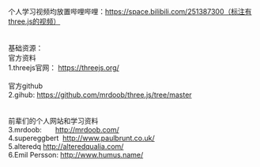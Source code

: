 个人学习视频均放置哔哩哔哩：https://space.bilibili.com/251387300（标注有three.js的视频）
<br><br><br>基础资源：
<br>官方资料
<br>1.threejs官网： https://threejs.org/
<br><br>官方github
<br>2.gihub:        https://github.com/mrdoob/three.js/tree/master
<br><br><br>前辈们的个人网站和学习资料
<br>3.mrdoob:       http://mrdoob.com/ 
<br>4.supereggbert  http://www.paulbrunt.co.uk/
<br>5.alteredq      http://alteredqualia.com/
<br>6.Emil Persson: http://www.humus.name/
      


